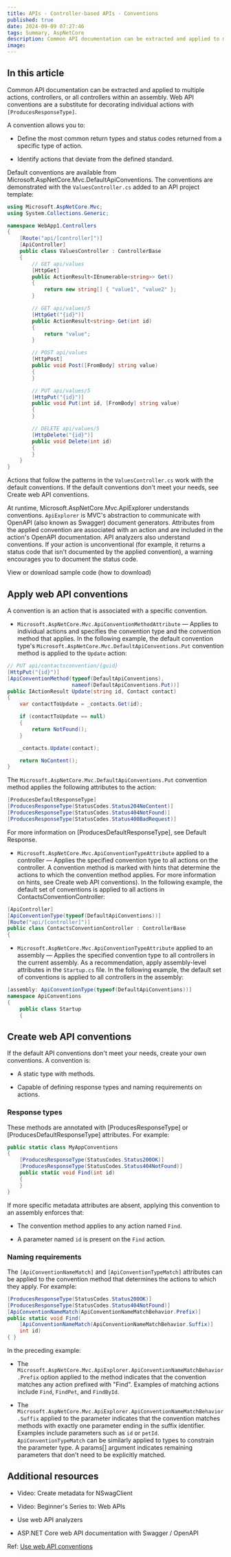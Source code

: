 ```yaml
---
title: APIs - Controller-based APIs - Conventions
published: true
date: 2024-09-09 07:27:46
tags: Summary, AspNetCore
description: Common API documentation can be extracted and applied to multiple actions, controllers, or all controllers within an assembly. Web API conventions are a substitute for decorating individual actions with [ProducesResponseType].
image:
---
```


## In this article

Common API documentation can be extracted and applied to multiple actions, controllers, or all controllers within an assembly. Web API conventions are a substitute for decorating individual actions with `[ProducesResponseType]`.

A convention allows you to:

- Define the most common return types and status codes returned from a specific type of action.

- Identify actions that deviate from the defined standard.

Default conventions are available from Microsoft.AspNetCore.Mvc.DefaultApiConventions. The conventions are demonstrated with the ```ValuesController.cs``` added to an API project template:

```csharp
using Microsoft.AspNetCore.Mvc;
using System.Collections.Generic;

namespace WebApp1.Controllers
{
    [Route("api/[controller]")]
    [ApiController]
    public class ValuesController : ControllerBase
    {
        // GET api/values
        [HttpGet]
        public ActionResult<IEnumerable<string>> Get()
        {
            return new string[] { "value1", "value2" };
        }

        // GET api/values/5
        [HttpGet("{id}")]
        public ActionResult<string> Get(int id)
        {
            return "value";
        }

        // POST api/values
        [HttpPost]
        public void Post([FromBody] string value)
        {
        }

        // PUT api/values/5
        [HttpPut("{id}")]
        public void Put(int id, [FromBody] string value)
        {
        }

        // DELETE api/values/5
        [HttpDelete("{id}")]
        public void Delete(int id)
        {
        }
    }
}
```

Actions that follow the patterns in the ```ValuesController.cs``` work with the default conventions. If the default conventions don't meet your needs, see Create web API conventions.

At runtime, Microsoft.AspNetCore.Mvc.ApiExplorer understands conventions. ```ApiExplorer``` is MVC's abstraction to communicate with OpenAPI (also known as Swagger) document generators. Attributes from the applied convention are associated with an action and are included in the action's OpenAPI documentation. API analyzers also understand conventions. If your action is unconventional (for example, it returns a status code that isn't documented by the applied convention), a warning encourages you to document the status code.

View or download sample code (how to download)

## Apply web API conventions

A convention is an action that is associated with a specific convention.

- ```Microsoft.AspNetCore.Mvc.ApiConventionMethodAttribute``` — Applies to individual actions and specifies the convention type and the convention method that applies.
In the following example, the default convention type's ```Microsoft.AspNetCore.Mvc.DefaultApiConventions.Put``` convention method is applied to the ```Update``` action:

```csharp
// PUT api/contactsconvention/{guid}
[HttpPut("{id}")]
[ApiConventionMethod(typeof(DefaultApiConventions), 
                     nameof(DefaultApiConventions.Put))]
public IActionResult Update(string id, Contact contact)
{
    var contactToUpdate = _contacts.Get(id);

    if (contactToUpdate == null)
    {
        return NotFound();
    }

    _contacts.Update(contact);

    return NoContent();
}
```

The ```Microsoft.AspNetCore.Mvc.DefaultApiConventions.Put``` convention method applies the following attributes to the action:
```csharp
[ProducesDefaultResponseType]
[ProducesResponseType(StatusCodes.Status204NoContent)]
[ProducesResponseType(StatusCodes.Status404NotFound)]
[ProducesResponseType(StatusCodes.Status400BadRequest)]
```
For more information on [ProducesDefaultResponseType], see Default Response.

- ```Microsoft.AspNetCore.Mvc.ApiConventionTypeAttribute``` applied to a controller — Applies the specified convention type to all actions on the controller. A convention method is marked with hints that determine the actions to which the convention method applies. For more information on hints, see Create web API conventions).
In the following example, the default set of conventions is applied to all actions in ContactsConventionController:

```csharp
[ApiController]
[ApiConventionType(typeof(DefaultApiConventions))]
[Route("api/[controller]")]
public class ContactsConventionController : ControllerBase
{
```

- ```Microsoft.AspNetCore.Mvc.ApiConventionTypeAttribute``` applied to an assembly — Applies the specified convention type to all controllers in the current assembly. As a recommendation, apply assembly-level attributes in the ```Startup.cs``` file.
In the following example, the default set of conventions is applied to all controllers in the assembly:

```csharp
[assembly: ApiConventionType(typeof(DefaultApiConventions))]
namespace ApiConventions
{
    public class Startup
    {
```

## Create web API conventions

If the default API conventions don't meet your needs, create your own conventions. A convention is:

- A static type with methods.

- Capable of defining response types and naming requirements on actions.

### Response types

These methods are annotated with [ProducesResponseType] or [ProducesDefaultResponseType] attributes. For example:

```csharp
public static class MyAppConventions
{
    [ProducesResponseType(StatusCodes.Status200OK)]
    [ProducesResponseType(StatusCodes.Status404NotFound)]
    public static void Find(int id)
    {
    }
}
```

If more specific metadata attributes are absent, applying this convention to an assembly enforces that:

- The convention method applies to any action named ```Find```.

- A parameter named ```id``` is present on the ```Find``` action.

### Naming requirements

The `[ApiConventionNameMatch]` and `[ApiConventionTypeMatch]` attributes can be applied to the convention method that determines the actions to which they apply. For example:

```csharp
[ProducesResponseType(StatusCodes.Status200OK)]
[ProducesResponseType(StatusCodes.Status404NotFound)]
[ApiConventionNameMatch(ApiConventionNameMatchBehavior.Prefix)]
public static void Find(
    [ApiConventionNameMatch(ApiConventionNameMatchBehavior.Suffix)]
    int id)
{ }
```

In the preceding example:

- The ```Microsoft.AspNetCore.Mvc.ApiExplorer.ApiConventionNameMatchBehavior.Prefix``` option applied to the method indicates that the convention matches any action prefixed with "Find". Examples of matching actions include ```Find```, ```FindPet```, and ```FindById```.

- The ```Microsoft.AspNetCore.Mvc.ApiExplorer.ApiConventionNameMatchBehavior.Suffix``` applied to the parameter indicates that the convention matches methods with exactly one parameter ending in the suffix identifier. Examples include parameters such as ```id``` or ```petId```. ```ApiConventionTypeMatch``` can be similarly applied to types to constrain the parameter type. A params[] argument indicates remaining parameters that don't need to be explicitly matched.

## Additional resources

- Video: Create metadata for NSwagClient

- Video: Beginner's Series to: Web APIs

- Use web API analyzers

- ASP.NET Core web API documentation with Swagger / OpenAPI

Ref: [Use web API conventions](https://learn.microsoft.com/en-us/aspnet/core/web-api/advanced/conventions?view=aspnetcore-8.0)